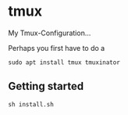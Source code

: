 # tmux

My Tmux-Configuration...

Perhaps you first have to do a
```
sudo apt install tmux tmuxinator
```

## Getting started

```
sh install.sh
```
